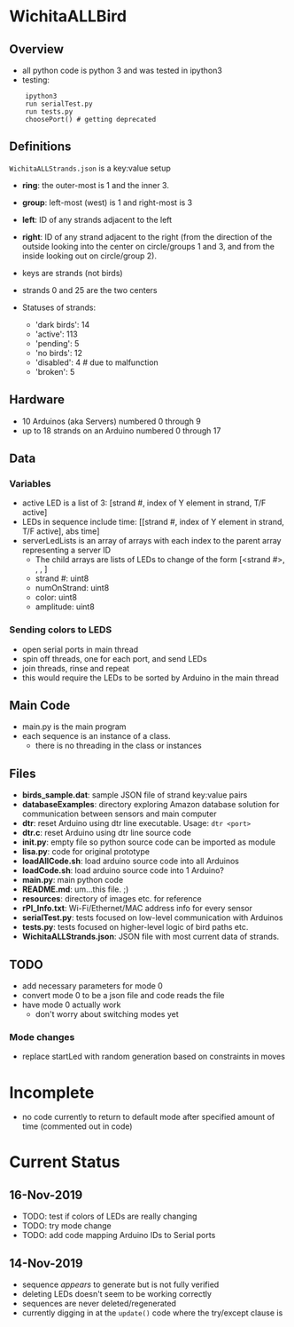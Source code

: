 # WichitaALLBird
## Overview
- all python code is python 3 and was tested in ipython3
- testing:
```
	ipython3
	run serialTest.py
	run tests.py
	choosePort() # getting deprecated
```
## Definitions
`WichitaALLStrands.json` is a key:value setup

- **ring**: the outer-most is 1 and the inner 3.
- **group**: left-most (west) is 1 and right-most is 3
- **left**: ID of any strands adjacent to the left
- **right**: ID of any strand adjacent to the right (from the direction of the outside looking into the center on circle/groups 1 and 3, and from the inside looking out on circle/group 2).

- keys are strands (not birds)
- strands 0 and 25 are the two centers
- Statuses of strands:
	- 'dark birds': 14
	- 'active': 113
	- 'pending': 5
	- 'no birds': 12
	- 'disabled': 4 # due to malfunction
	- 'broken': 5

## Hardware
- 10 Arduinos (aka Servers) numbered 0 through 9
- up to 18 strands on an Arduino numbered 0 through 17

## Data
### Variables
 - active LED is a list of 3: [strand #, index of Y element in strand, T/F active]
  - LEDs in sequence include time: [[strand #, index of Y element in strand, T/F active], abs time]
 - serverLedLists is an array of arrays with each index to the parent array representing a server ID
    - The child arrays are lists of LEDs to change of the form [<strand #>, <numOnStrand>, <color>, <amplitude>]
    - strand #: uint8
    - numOnStrand: uint8
    - color: uint8
    - amplitude: uint8
### Sending colors to LEDS
- open serial ports in main thread
- spin off threads, one for each port, and send LEDs
- join threads, rinse and repeat
- this would require the LEDs to be sorted by Arduino in the main thread

## Main Code
- main.py is the main program
- each sequence is an instance of a class.
  - there is no threading in the class or instances

## Files
- **birds_sample.dat**: sample JSON file of strand key:value pairs
- **databaseExamples**: directory exploring Amazon database solution for communication between sensors and main computer
- **dtr**: reset Arduino using dtr line executable. Usage: `dtr <port>`
- **dtr.c**: reset Arduino using dtr line source code
- **__init__.py**: empty file so python source code can be imported as module
- **lisa.py**: code for original prototype
- **loadAllCode.sh**: load arduino source code into all Arduinos
- **loadCode.sh**: load arduino source code into 1 Arduino?
- **main.py**: main python code
- **README.md**: um...this file. ;)
- **resources**: directory of images etc. for reference
- **rPI_Info.txt**: Wi-Fi/Ethernet/MAC address info for every sensor
- **serialTest.py**: tests focused on low-level communication with Arduinos
- **tests.py**: tests focused on higher-level logic of bird paths etc.
- **WichitaALLStrands.json**: JSON file with most current data of strands.


## TODO
- add necessary parameters for mode 0
- convert mode 0 to be a json file and code reads the file
- have mode 0 actually work
    - don't worry about switching modes yet
    
### Mode changes
- replace startLed with random generation based on constraints in moves

# Incomplete
- no code currently to return to default mode after specified amount of time (commented out in code)

# Current Status



## 16-Nov-2019
- TODO: test if colors of LEDs are really changing
- TODO: try mode change
- TODO: add code mapping Arduino IDs to Serial ports

## 14-Nov-2019
- sequence *appears* to generate but is not fully verified
- deleting LEDs doesn't seem to be working correctly
- sequences are never deleted/regenerated
- currently digging in at the `update()` code where the try/except clause is
